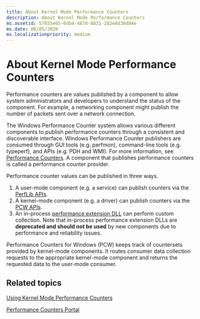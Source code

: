```yaml
---
title: About Kernel Mode Performance Counters
description: About Kernel Mode Performance Counters
ms.assetid: 57655e65-6db4-487d-8831-282e8d30d84e
ms.date: 08/05/2020
ms.localizationpriority: medium
---
```


# About Kernel Mode Performance Counters

Performance counters are values published by a component to allow system administrators and developers to understand the status of the component. For example, a networking component might publish the number of packets sent over a network connection.

The Windows Performance Counter system allows various different components to publish performance counters through a consistent and discoverable interface. Windows Performance Counter publishers are consumed through GUI tools (e.g. perfmon), command-line tools (e.g. typeperf), and APIs (e.g. PDH and WMI). For more information, see [Performance Counters](https://docs.microsoft.com/windows/win32/perfctrs/performance-counters-portal). A component that publishes performance counters is called a performance counter provider.

Performance counter values can be published in three ways.

1. A user-mode component (e.g. a service) can publish counters via the [PerfLib APIs](https://docs.microsoft.com/windows/win32/perfctrs/providing-counter-data-using-version-2-0).
2. A kernel-mode component (e.g. a driver) can publish counters via the [PCW APIs](using-kernel-mode-performance-counters.md).
3. An in-process [performance extension DLL](https://docs.microsoft.com/windows/win32/perfctrs/providing-counter-data-using-a-performance-dll) can perform custom collection. Note that in-process performance extension DLLs are **deprecated and should not be used** by new components due to performance and reliability issues.

Performance Counters for Windows (PCW) keeps track of countersets provided by kernel-mode components. It routes consumer data collection requests to the appropriate kernel-mode component and returns the requested data to the user-mode consumer.

## Related topics

[Using Kernel Mode Performance Counters](using-kernel-mode-performance-counters.md)

[Performance Counters Portal](https://docs.microsoft.com/windows/win32/perfctrs/performance-counters-portal)
